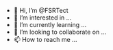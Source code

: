 - 👋 Hi, I’m @FSRTect
- 👀 I’m interested in ...
- 🌱 I’m currently learning ...
- 💞️ I’m looking to collaborate on ...
- 📫 How to reach me ...

<!---
FSRTect/FSRTect is a ✨ special ✨ repository because its `README.md` (this file) appears on your GitHub profile.
You can click the Preview link to take a look at your changes.
--->
